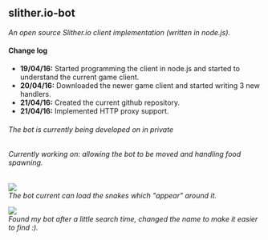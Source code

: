 <h2>slither.io-bot</h2>
<i>An open source Slither.io client implementation (written in node.js).</i>

<h4>Change log</h4>
<ul>
  <li><b>19/04/16:</b> Started programming the client in node.js and started to understand the current game client.</li>
  <li><b>20/04/16:</b> Downloaded the newer game client and started writing 3 new handlers.</li>
  <li><b>21/04/16:</b> Created the current github repository.</li>
  <li><b>21/04/16:</b> Implemented HTTP proxy support.</li>
</ul>

<h6>The bot is currently being developed on in private</h6>
<h6>Currently working on: allowing the bot to be moved and handling food spawning.</h6>

<img src="http://i.imgur.com/jcxth8u.png" /><br>
<i>The bot current can load the snakes which "appear" around it.</i><br>

<img src="http://i.imgur.com/xbXGbqW.png" /><br>
<i>Found my bot after a little search time, changed the name to make it easier to find :).</i><br>
